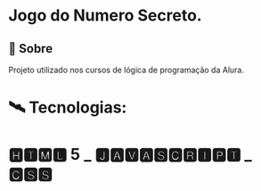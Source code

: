 <h1>Jogo do Numero Secreto.</h1>

<h2>🔖 Sobre</h2>

<p>Projeto utilizado nos cursos de lógica de programação da Alura.</p>

# 🛰 Tecnologias:

<h1>🅷🆃🅼🅻 5 _ 🅹🅰🆅🅰🆂🅲🆁🅸🅿🆃  _  🅲🆂🆂</h1>
